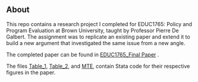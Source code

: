 ## About
This repo contains a research project I completed for EDUC1765: Policy and Program Evaluation at Brown University, taught by Professor Pierre De Galbert. The assignment was to replicate an existing paper and extend it to build a new argument that investigated the same issue from a new angle.

The completed paper can be found in [EDUC1765_Final Paper](</Telesecundaria Project/EDUC1765_ Final Paper.pdf>) . 

The files [Table_1](</Telesecundaria Project/Table_1.do>), [Table_2](</Telesecundaria Project/Table_2.do>), and [MTE](</Telesecundaria Project/MTE.do>), contain Stata code for their respective figures in the paper. 
